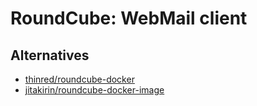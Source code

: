 # RoundCube: WebMail client


## Alternatives

- [thinred/roundcube-docker](https://github.com/thinred/roundcube-docker)
- [jitakirin/roundcube-docker-image](https://github.com/jitakirin/roundcube-docker-image)
